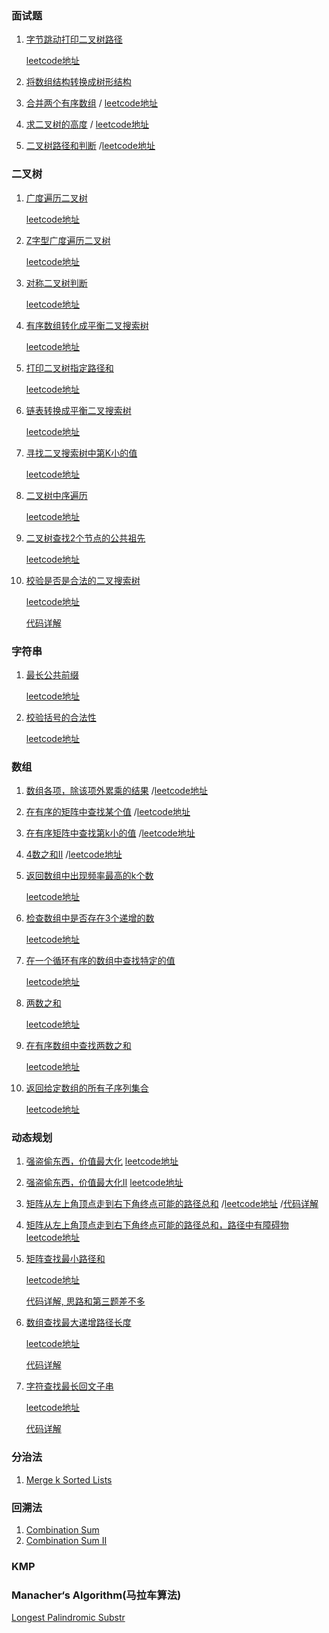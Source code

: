 ### 面试题
1. [字节跳动打印二叉树路径](https://github.com/dengshasha/algorithm-study/blob/master/interview/printBinaryTreePath.js)

    [leetcode地址](https://leetcode.com/problems/binary-tree-paths/)
2. [将数组结构转换成树形结构](https://github.com/dengshasha/algorithm-study/blob/master/interview/convertArrToTree.js)
3. [合并两个有序数组](https://github.com/dengshasha/algorithm-study/blob/master/interview/mergeTwoSortedArray.js)
    / [leetcode地址](https://leetcode.com/problems/merge-sorted-array/)
4. [求二叉树的高度](https://github.com/dengshasha/algorithm-study/blob/master/interview/maxDepthOfBinaryTree.js)
    / [leetcode地址](https://leetcode.com/problems/maximum-depth-of-binary-tree/)
5. [二叉树路径和判断](https://github.com/dengshasha/algorithm-study/blob/master/interview/pathSum.js)
    /[leetcode地址](https://leetcode.com/problems/path-sum/submissions/)

### 二叉树
1. [广度遍历二叉树](https://github.com/dengshasha/algorithm-study/blob/master/binaryTree/levelOrderTraversal.js)

    [leetcode地址](https://leetcode.com/problems/binary-tree-level-order-traversal/submissions/)
2. [Z字型广度遍历二叉树](https://github.com/dengshasha/algorithm-study/blob/master/binaryTree/zigzagLevelOrderTraversal.js)

    [leetcode地址](https://leetcode.com/problems/binary-tree-zigzag-level-order-traversal/submissions/)
3. [对称二叉树判断](https://github.com/dengshasha/algorithm-study/blob/master/binaryTree/symmetricTree.js)

    [leetcode地址](https://leetcode.com/problems/symmetric-tree/submissions/)
4. [有序数组转化成平衡二叉搜索树](https://github.com/dengshasha/algorithm-study/blob/master/binaryTree/convertSortedArrayToBST.js)

    [leetcode地址](https://leetcode.com/problems/convert-sorted-array-to-binary-search-tree/submissions/)
5. [打印二叉树指定路径和](https://github.com/dengshasha/algorithm-study/blob/master/binaryTree/pathSumII.js)

    [leetcode地址](https://leetcode.com/problems/path-sum-ii/submissions/)
6. [链表转换成平衡二叉搜索树](https://github.com/dengshasha/algorithm-study/blob/master/binaryTree/convertSortedListToBST.js)

    [leetcode地址](https://leetcode.com/problems/convert-sorted-list-to-binary-search-tree/submissions/)
7. [寻找二叉搜索树中第K小的值](https://github.com/dengshasha/algorithm-study/blob/master/binaryTree/kthSmallestEleInBST.js)

    [leetcode地址](https://leetcode.com/problems/kth-smallest-element-in-a-bst/solution/)
8. [二叉树中序遍历](https://github.com/dengshasha/algorithm-study/blob/master/binaryTree/inorderTraversal.js)

    [leetcode地址](https://leetcode.com/problems/binary-tree-inorder-traversal/)
9. [二叉树查找2个节点的公共祖先](https://github.com/dengshasha/algorithm-study/blob/master/binaryTree/lowestCommonAncestor.js)

    [leetcode地址](https://leetcode.com/problems/lowest-common-ancestor-of-a-binary-tree/submissions/)
10. [校验是否是合法的二叉搜索树](https://github.com/dengshasha/algorithm-study/blob/master/binaryTree/isValidBST.js)

    [leetcode地址](https://leetcode.com/problems/validate-binary-search-tree/submissions/)

    [代码详解](https://www.jianshu.com/p/0ccfb6021d86)

### 字符串
1. [最长公共前缀](https://github.com/dengshasha/algorithm-study/blob/master/string/longestCommonPrefix.js)

    [leetcode地址](https://leetcode.com/problems/longest-common-prefix/submissions/)
2. [校验括号的合法性](https://github.com/dengshasha/algorithm-study/blob/master/string/validParentheses.js)

    [leetcode地址](https://leetcode.com/problems/valid-parentheses/submissions/)

### 数组
1. [数组各项，除该项外累乘的结果](https://github.com/dengshasha/algorithm-study/blob/master/array/productArrayExceptSelf.js)
    /[leetcode地址](https://leetcode.com/problems/product-of-array-except-self/submissions/)
2. [在有序的矩阵中查找某个值](https://github.com/dengshasha/algorithm-study/blob/master/array/searchMatrixII.js)
    /[leetcode地址](https://leetcode.com/problems/search-a-2d-matrix-ii/submissions/)
3. [在有序矩阵中查找第k小的值](https://github.com/dengshasha/algorithm-study/blob/master/array/kthSmallestInMatrix.js)
    /[leetcode地址](https://leetcode.com/problems/kth-smallest-element-in-a-sorted-matrix/submissions/)
3. [4数之和II](https://github.com/dengshasha/algorithm-study/blob/master/array/4SumII.js)
    /[leetcode地址](https://leetcode.com/problems/4sum-ii/submissions/)
4. [返回数组中出现频率最高的k个数](https://github.com/dengshasha/algorithm-study/blob/master/array/topKFrequentElements.js)
    
    [leetcode地址](https://leetcode.com/problems/top-k-frequent-elements/)
5. [检查数组中是否存在3个递增的数](https://github.com/dengshasha/algorithm-study/blob/master/array/increaseTripletSubseq.js)

    [leetcode地址](https://leetcode.com/problems/increasing-triplet-subsequence/submissions/)
6. [在一个循环有序的数组中查找特定的值](https://github.com/dengshasha/algorithm-study/blob/master/array/searchRotatedSortedArray.js)

    [leetcode地址](https://leetcode.com/problems/search-in-rotated-sorted-array/submissions/)
7. [两数之和](https://github.com/dengshasha/algorithm-study/blob/master/array/twoSum.js)

    [leetcode地址](https://leetcode.com/problems/two-sum/)

8. [在有序数组中查找两数之和](https://github.com/dengshasha/algorithm-study/blob/master/array/twoSumII.js)

    [leetcode地址](https://leetcode.com/problems/two-sum-ii-input-array-is-sorted/)
9. [返回给定数组的所有子序列集合](https://github.com/dengshasha/algorithm-study/blob/master/array/subsets.js)

    [leetcode地址](https://leetcode.com/problems/subsets/submissions/)

### 动态规划
1. [强盗偷东西，价值最大化](https://github.com/dengshasha/algorithm-study/blob/master/dynamicProgramming/houseRobber.js)
    [leetcode地址](https://leetcode.com/problems/house-robber/)
2. [强盗偷东西，价值最大化II](https://github.com/dengshasha/algorithm-study/blob/master/dynamicProgramming/houseRobberII.js)
    [leetcode地址](https://leetcode.com/problems/house-robber-ii/)
3. [矩阵从左上角顶点走到右下角终点可能的路径总和](https://github.com/dengshasha/algorithm-study/blob/master/dynamicProgramming/uniquePaths.js)
    /[leetcode地址](https://leetcode.com/problems/unique-paths/)
    /[代码详解](https://www.jianshu.com/p/c561d1c2a95a)
4. [矩阵从左上角顶点走到右下角终点可能的路径总和，路径中有障碍物](https://github.com/dengshasha/algorithm-study/blob/master/dynamicProgramming/uniquePathsII.js)
    [leetcode地址](https://leetcode.com/problems/unique-paths-ii/submissions/)
5. [矩阵查找最小路径和](https://github.com/dengshasha/algorithm-study/blob/master/dynamicProgramming/minimumPathSum.js)

    [leetcode地址](https://leetcode.com/problems/minimum-path-sum/)

    [代码详解, 思路和第三题差不多](https://www.jianshu.com/p/c561d1c2a95a)
6. [数组查找最大递增路径长度](https://github.com/dengshasha/algorithm-study/blob/master/dynamicProgramming/longestIncreaseSubsequence.js)

    [leetcode地址](https://leetcode.com/problems/longest-increasing-subsequence/submissions/)

    [代码详解](https://www.jianshu.com/p/07439f0c3756)
7. [字符查找最长回文子串](https://github.com/dengshasha/algorithm-study/blob/master/dynamicProgramming/longestPalindromicSubstr.js)

    [leetcode地址](https://leetcode.com/problems/longest-palindromic-substring/submissions/)

    [代码详解](https://www.jianshu.com/p/da47c81cd1a3)


### 分治法
1. [Merge k Sorted Lists](https://github.com/dengshasha/algorithm-study/blob/master/mergeKSortedLists.js)

### 回溯法
1. [Combination Sum](https://github.com/dengshasha/algorithm-study/blob/master/combinationSum.js)
2. [Combination Sum II](https://github.com/dengshasha/algorithm-study/blob/master/combinationSumII.js)

### KMP
### Manacher‘s Algorithm(马拉车算法)
[Longest Palindromic Substr](https://github.com/dengshasha/algorithm-study/blob/master/longestPalindromicSubstr.js)